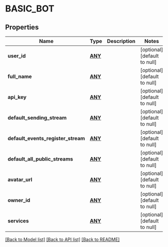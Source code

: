 # BASIC_BOT

## Properties
Name | Type | Description | Notes
------------ | ------------- | ------------- | -------------
**user_id** | [**ANY**](.md) |  | [optional] [default to null]
**full_name** | [**ANY**](.md) |  | [optional] [default to null]
**api_key** | [**ANY**](.md) |  | [optional] [default to null]
**default_sending_stream** | [**ANY**](.md) |  | [optional] [default to null]
**default_events_register_stream** | [**ANY**](.md) |  | [optional] [default to null]
**default_all_public_streams** | [**ANY**](.md) |  | [optional] [default to null]
**avatar_url** | [**ANY**](.md) |  | [optional] [default to null]
**owner_id** | [**ANY**](.md) |  | [optional] [default to null]
**services** | [**ANY**](.md) |  | [optional] [default to null]

[[Back to Model list]](../README.md#documentation-for-models) [[Back to API list]](../README.md#documentation-for-api-endpoints) [[Back to README]](../README.md)


